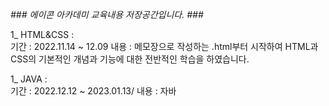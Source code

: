 _### 에이콘 아카데미 교육내용 저장공간입니다. ###_
 
1_ HTML&CSS :  
기간 : 2022.11.14 ~ 12.09 
내용 : 
메모장으로 작성하는 .html부터 시작하여 HTML과 CSS의 기본적인 개념과 기능에 대한 전반적인 학습을 하였습니다.
 
 
 1_ JAVA :  
 기간 : 2022.12.12 ~ 2023.01.13/
 내용 : 
 자바
 
 
 

<!--
**J-SSS/J-SSS** is a ✨ _special_ ✨ repository because its `README.md` (this file) appears on your GitHub profile.

Here are some ideas to get you started:

- 🔭 I’m currently working on ...
- 🌱 I’m currently learning ...
- 👯 I’m looking to collaborate on ...
- 🤔 I’m looking for help with ...
- 💬 Ask me about ...
- 📫 How to reach me: ...
- 😄 Pronouns: ...
- ⚡ Fun fact: ...
-->
